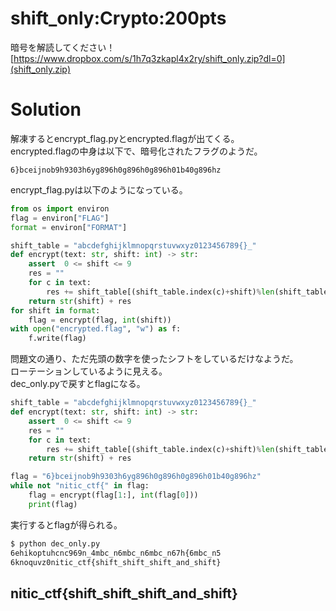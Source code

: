 # shift_only:Crypto:200pts
暗号を解読してください！  
[https://www.dropbox.com/s/1h7q3zkapl4x2ry/shift_only.zip?dl=0](shift_only.zip)  

# Solution
解凍するとencrypt_flag.pyとencrypted.flagが出てくる。  
encrypted.flagの中身は以下で、暗号化されたフラグのようだ。  
```text:encrypted.flag
6}bceijnob9h9303h6yg896h0g896h0g896h01b40g896hz
```
encrypt_flag.pyは以下のようになっている。  
```python:encrypt_flag.py
from os import environ
flag = environ["FLAG"]
format = environ["FORMAT"]

shift_table = "abcdefghijklmnopqrstuvwxyz0123456789{}_"
def encrypt(text: str, shift: int) -> str:
    assert  0 <= shift <= 9
    res = ""
    for c in text:
        res += shift_table[(shift_table.index(c)+shift)%len(shift_table)]
    return str(shift) + res
for shift in format:
    flag = encrypt(flag, int(shift))
with open("encrypted.flag", "w") as f:
    f.write(flag)
```
問題文の通り、ただ先頭の数字を使ったシフトをしているだけなようだ。  
ローテーションしているように見える。  
dec_only.pyで戻すとflagになる。  
```python:dec_only.py
shift_table = "abcdefghijklmnopqrstuvwxyz0123456789{}_"
def encrypt(text: str, shift: int) -> str:
    assert  0 <= shift <= 9
    res = ""
    for c in text:
        res += shift_table[(shift_table.index(c)+shift)%len(shift_table)]
    return str(shift) + res

flag = "6}bceijnob9h9303h6yg896h0g896h0g896h01b40g896hz"
while not "nitic_ctf{" in flag:
	flag = encrypt(flag[1:], int(flag[0]))
	print(flag)
```
実行するとflagが得られる。  
```bash
$ python dec_only.py
6ehikoptuhcnc969n_4mbc_n6mbc_n6mbc_n67h{6mbc_n5
6knoquvz0nitic_ctf{shift_shift_shift_and_shift}
```

## nitic_ctf{shift_shift_shift_and_shift}